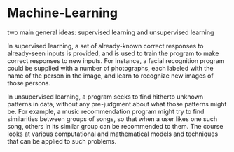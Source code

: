 # Machine-Learning
two main general ideas: supervised learning and unsupervised learning

In supervised learning, a set of already-known correct responses to already-seen inputs is provided, and is used to train the program to make correct responses to new inputs. For instance, a facial recognition program could be supplied with a number of photographs, each labeled with the name of the person in the image, and learn to recognize new images of those persons.

In unsupervised learning, a program seeks to find hitherto unknown patterns in data, without any pre-judgment about what those patterns might be. For example, a music recommendation program might try to find similarities between groups of songs, so that when a user likes one such song, others in its similar group can be recommended to them. The course looks at various computational and mathematical models and techniques that can be applied to such problems.
